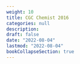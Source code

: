 ```yaml
---
weight: 10
title: CGC Chemist 2016
categories: null
description: 
draft: false
date: "2022-08-04"
lastmod: "2022-08-04"
bookCollapseSection: true
---
```


